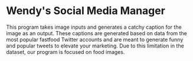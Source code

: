# Wendy's Social Media Manager

This program takes image inputs and generates a catchy caption for the image as an output. These captions are generated based on data from the most popular fastfood Twitter accounts and are meant to generate funny and popular tweets to elevate your marketing. Due to this limitation in the dataset, our program is focused on food images.
